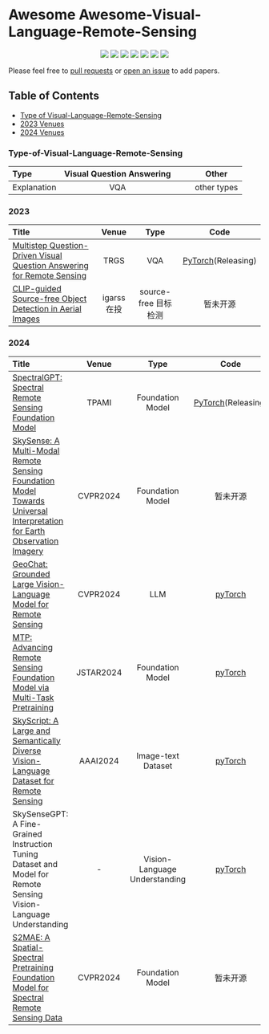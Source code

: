# Awesome Awesome-Visual-Language-Remote-Sensing
<div align='center'>
  <img src=https://cdn.rawgit.com/sindresorhus/awesome/d7305f38d29fed78fa85652e3a63e154dd8e8829/media/badge.svg >
   <img src=https://img.shields.io/github/downloads/icey-zhang/Awesome-Visual-Language-Remote-Sensing/total?color=ccf&label=downloads&logo=github&logoColor=lightgrey >
  <img src=https://img.shields.io/github/forks/icey-zhang/Awesome-Visual-Language-Remote-Sensing.svg?style=social >
  <img src=https://img.shields.io/github/stars/icey-zhang/Awesome-Visual-Language-Remote-Sensing?style=social >
  <img src=https://img.shields.io/github/watchers/icey-zhang/Awesome-Visual-Language-Remote-Sensing?style=social >
  <img src=https://img.shields.io/badge/Release-v1.1-brightgreen.svg >
  <img src=https://img.shields.io/badge/License-GPLv3.0-turquoise.svg >
 </div>   

Please feel free to [pull requests](https://github.com/icey-zhang/Awesome-Visual-Language-Remote-Sensing/pulls) or [open an issue](https://github.com/icey-zhang/Awesome-Visual-Language-Remote-Sensing/issues) to add papers.

## Table of Contents

- [Type of Visual-Language-Remote-Sensing](#Type-of-Visual-Language-Remote-Sensing)
- [2023 Venues](#2023)
- [2024 Venues](#2024)

### Type-of-Visual-Language-Remote-Sensing

| Type        | Visual Question Answering |                  |               | Other     |
|:----------- |:--------------:|:--------------:|:----------------:|:-----------:|
| Explanation |    VQA   |                |                  | other types |

### 2023
| Title                                                                                                                            | Venue | Type    | Code |
|:-------------------------------------------------------------------------------------------------------------------------------- |:-----:|:-------:|:----:|
| [Multistep Question-Driven Visual Question Answering for Remote Sensing](https://ieeexplore.ieee.org/document/10242124)          | TRGS  |   VQA   | [PyTorch](https://github.com/MeimeiZhang-data/MQVQA)(Releasing) |
| [CLIP-guided Source-free Object Detection in Aerial Images](https://arxiv.org/abs/2401.05168) |igarss在投| source-free 目标检测|暂未开源|

### 2024
| Title                                                                                                                            | Venue | Type    | Code |
|:-------------------------------------------------------------------------------------------------------------------------------- |:-----:|:-------:|:----:|
| [SpectralGPT: Spectral Remote Sensing Foundation Model](https://arxiv.org/abs/2311.07113)          | TPAMI  |   Foundation Model   | [PyTorch](https://github.com/danfenghong/IEEE_TPAMI_SpectralGPT)(Releasing) |
| [SkySense: A Multi-Modal Remote Sensing Foundation Model Towards Universal Interpretation for Earth Observation Imagery](https://arxiv.org/abs/2312.10115)          | CVPR2024  |  Foundation Model    | 暂未开源|
| [GeoChat: Grounded Large Vision-Language Model for Remote Sensing](https://arxiv.org/abs/2311.15826)          | CVPR2024  |  LLM   | [pyTorch](https://github.com/mbzuai-oryx/GeoChat) |
| [MTP: Advancing Remote Sensing Foundation Model via Multi-Task Pretraining](https://ieeexplore.ieee.org/stamp/stamp.jsp?tp=&arnumber=10547536)          | JSTAR2024  |  Foundation Model   | [pyTorch](https://github.com/ViTAE-Transformer/MTP) |
| [SkyScript: A Large and Semantically Diverse Vision-Language Dataset for Remote Sensing](https://arxiv.org/abs/2312.12856)          | AAAI2024  |  Image-text Dataset  | [pyTorch](https://github.com/wangzhecheng/SkyScript) |
| SkySenseGPT: A Fine-Grained Instruction Tuning Dataset and Model for Remote Sensing Vision-Language Understanding      | -  |  Vision-Language Understanding  | [pyTorch](https://github.com/Luo-Z13/SkySenseGPT) |
| [S2MAE: A Spatial-Spectral Pretraining Foundation Model for Spectral Remote Sensing Data](https://openaccess.thecvf.com/content/CVPR2024/html/Li_S2MAE_A_Spatial-Spectral_Pretraining_Foundation_Model_for_Spectral_Remote_Sensing_CVPR_2024_paper.html)      | CVPR2024  |  Foundation Model  | 暂未开源 |




